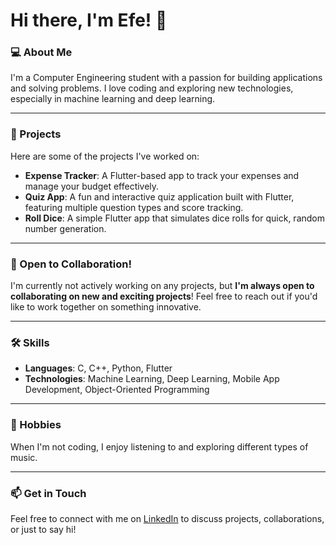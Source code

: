 # Hi there, I'm Efe! 👋

### 💻 About Me
I'm a Computer Engineering student with a passion for building applications and solving problems. I love coding and exploring new technologies, especially in machine learning and deep learning.

---

### 🚀 Projects
Here are some of the projects I've worked on:
- **Expense Tracker**: A Flutter-based app to track your expenses and manage your budget effectively.
- **Quiz App**: A fun and interactive quiz application built with Flutter, featuring multiple question types and score tracking.
- **Roll Dice**: A simple Flutter app that simulates dice rolls for quick, random number generation.

---

### 🌟 Open to Collaboration!
I'm currently not actively working on any projects, but **I'm always open to collaborating on new and exciting projects**! Feel free to reach out if you'd like to work together on something innovative.

---

### 🛠️ Skills
- **Languages**: C, C++, Python, Flutter
- **Technologies**: Machine Learning, Deep Learning, Mobile App Development, Object-Oriented Programming

---

### 🎵 Hobbies
When I'm not coding, I enjoy listening to and exploring different types of music.

---

### 📫 Get in Touch
Feel free to connect with me on [LinkedIn](your-linkedin-url) to discuss projects, collaborations, or just to say hi!



<!---
Xepond/Xepond is a ✨ special ✨ repository because its `README.md` (this file) appears on your GitHub profile.
You can click the Preview link to take a look at your changes.
--->
